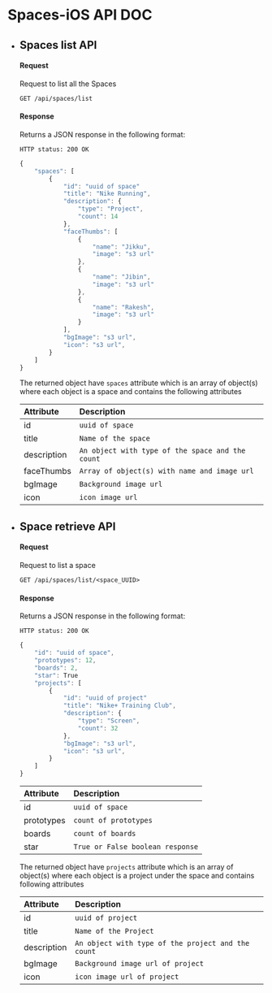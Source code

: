 # Spaces-iOS API DOC
* ## Spaces list API

	#### Request

	Request to list all the Spaces

	```http
	GET /api/spaces/list
	```

	#### Response

	Returns a JSON response in the following format:

	`HTTP status: 200 OK`

	```javascript
	{
		"spaces": [
			{
				"id": "uuid of space"
				"title": "Nike Running",
				"description": {
					"type": "Project",
					"count": 14 
				},
				"faceThumbs": [
					{
						"name": "Jikku",
						"image": "s3 url"
					},
					{
						"name": "Jibin",
						"image": "s3 url"
					},
					{
						"name": "Rakesh",
						"image": "s3 url"
					}
				],
				"bgImage": "s3 url",
				"icon": "s3 url",
			}
		]
	}
	```

	The returned object have `spaces` attribute which is an array of object(s) where each object is a space and contains the following attributes


	| Attribute | Description |
	| :--- | :--- |
	| id | `uuid of space` |
	| title | `Name of the space` |
	| description | `An object with type of the space and the count` |
	| faceThumbs | `Array of object(s) with name and image url` |
	| bgImage | `Background image url` |
	| icon | `icon image url` |


* ## Space retrieve API

	#### Request

	Request to list a space

	```http
	GET /api/spaces/list/<space_UUID>
	```

	#### Response

	Returns a JSON response in the following format:

	`HTTP status: 200 OK`

	```javascript
	{
		"id": "uuid of space",
		"prototypes": 12,
		"boards": 2,
		"star": True
		"projects": [
			{
				"id": "uuid of project"
				"title": "Nike+ Training Club",
				"description": {
					"type": "Screen",
					"count": 32 
				},
				"bgImage": "s3 url",
				"icon": "s3 url",
			}
		]
	}
	```

	| Attribute | Description |
	| :--- | :--- |
	| id | `uuid of space` |
	| prototypes | `count of prototypes` |
	| boards | `count of boards` |
	| star | `True or False boolean response` |

	The returned object have `projects` attribute which is an array of object(s) where each object is a project under the space and contains following attributes


	| Attribute | Description |
	| :--- | :--- |
	| id | `uuid of project` |
	| title | `Name of the Project` |
	| description | `An object with type of the project and the count` |
	| bgImage | `Background image url of project` |
	| icon | `icon image url of project` |

